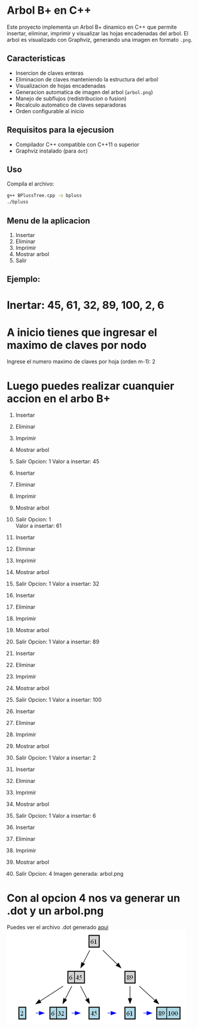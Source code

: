 # Arbol B+ en C++

Este proyecto implementa un Arbol B+ dinamico en C++ que permite insertar, eliminar, imprimir y visualizar las hojas encadenadas del arbol. El arbol es visualizado con Graphviz, generando una imagen en formato `.png`.

## Caracteristicas

- Insercion de claves enteras
- Eliminacion de claves manteniendo la estructura del arbol
- Visualizacion de hojas encadenadas
- Generacion automatica de imagen del arbol (`arbol.png`)
- Manejo de subflujos (redistribucion o fusion)
- Recalculo automatico de claves separadoras
- Orden configurable al inicio

## Requisitos para la ejecusion

- Compilador C++ compatible con C++11 o superior
- Graphviz instalado (para `dot`)

## Uso

Compila el archivo:

```bash
g++ BPlussTree.cpp -o bpluss
./bpluss
```
## Menu de la aplicacion
1. Insertar
2. Eliminar
3. Imprimir
4. Mostrar arbol
5. Salir

## Ejemplo: 
# Inertar: 45, 61, 32, 89, 100, 2, 6
# A inicio tienes que ingresar el maximo de claves por nodo
Ingrese el numero maximo de claves por hoja (orden m-1): 2

# Luego puedes realizar cuanquier accion en el arbo B+
  
1. Insertar
2. Eliminar
3. Imprimir
4. Mostrar arbol
5. Salir
Opcion: 1
Valor a insertar: 45

1. Insertar
2. Eliminar
3. Imprimir
4. Mostrar arbol
5. Salir
Opcion: 1  
Valor a insertar: 61

1. Insertar
2. Eliminar
3. Imprimir
4. Mostrar arbol
5. Salir
Opcion: 1
Valor a insertar: 32

1. Insertar
2. Eliminar
3. Imprimir
4. Mostrar arbol
5. Salir
Opcion: 1
Valor a insertar: 89

1. Insertar
2. Eliminar
3. Imprimir
4. Mostrar arbol
5. Salir
Opcion: 1
Valor a insertar: 100

1. Insertar
2. Eliminar
3. Imprimir
4. Mostrar arbol
5. Salir
Opcion: 1
Valor a insertar: 2

1. Insertar
2. Eliminar
3. Imprimir
4. Mostrar arbol
5. Salir
Opcion: 1
Valor a insertar: 6

1. Insertar
2. Eliminar
3. Imprimir
4. Mostrar arbol
5. Salir
Opcion: 4
Imagen generada: arbol.png
# Con al opcion 4 nos va generar un .dot y un arbol.png
Puedes ver el archivo .dot generado [aqui](./arbol.dot)
![Arbol B+ generado](./arbol.png)